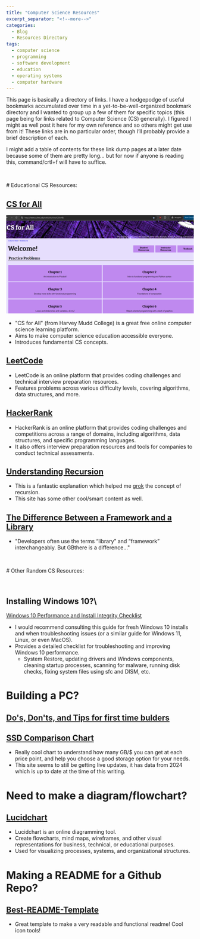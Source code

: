 ```yaml
---
title: "Computer Science Resources"
excerpt_separator: "<!--more-->"
categories:
  - Blog
  - Resources Directory
tags:
  - computer science
  - programming
  - software development
  - education
  - operating systems
  - computer hardware
---
```


This page is basically a directory of links.<!--more--> I have a hodgepodge of useful bookmarks accumulated over time in a yet-to-be-well-organized bookmark directory and I wanted to group up a few of them for specific topics (this page being for links related to Computer Science (CS) generally). I figured I might as well post it here for my own reference and so others might get use from it! These links are in no particular order, though I’ll probably provide a brief description of each.

I might add a table of contents for these link dump pages at a later date because some of them are pretty long... but for now if anyone is reading this, command/crtl+f will have to suffice.

<p>&nbsp;</p>
# Educational CS Resources:

## [CS for All](https://www.cs.hmc.edu/twiki/bin/view/CSforAll)
![screenshot of website](/assets/images/cs_resources_images/csforall.png)
* "CS for All" (from Harvey Mudd College) is a great free online computer science learning platform.
* Aims to make computer science education accessible everyone.
* Introduces fundamental CS concepts.

## [LeetCode](https://leetcode.com/)
* LeetCode is an online platform that provides coding challenges and technical interview preparation resources.
* Features problems across various difficulty levels, covering algorithms, data structures, and more.

## [HackerRank](https://www.hackerrank.com/)
* HackerRank is an online platform that provides coding challenges and competitions across a range of domains, including algorithms, data structures, and specific programming languages.
* It also offers interview preparation resources and tools for companies to conduct technical assessments.

## [Understanding Recursion](https://everything2.com/index.pl?node_id=477013)
* This is a fantastic explanation which helped me [grok](http://www.catb.org/jargon/html/G/grok.html) the concept of recursion.
* This site has some other cool/smart content as well.

## [The Difference Between a Framework and a Library](https://www.freecodecamp.org/news/the-difference-between-a-framework-and-a-library-bd133054023f/)
* "Developers often use the terms “library” and “framework” interchangeably. But GBthere is a difference..."

<p>&nbsp;</p>
# Other Random CS Resources:
<p>&nbsp;</p>

## Installing Windows 10?\
[Windows 10 Performance and Install Integrity Checklist](https://answers.microsoft.com/en-us/windows/forum/all/windows-10-performance-and-install-integrity/75529fd4-fac7-4653-893a-dd8cd4b4db00)
* I would recommend consulting this guide for fresh Windows 10 installs and when troubleshooting issues (or a similar guide for Windows 11, Linux, or even MacOS).
* Provides a detailed checklist for troubleshooting and improving Windows 10 performance.
    * System Restore, updating drivers and Windows components, cleaning startup processes, scanning for malware, running disk checks, fixing system files using sfc and DISM, etc.

# Building a PC?
## [Do's, Don'ts, and Tips for first time bulders](https://www.reddit.com/r/buildapc/comments/1yg8xg/dos_donts_and_tips_for_first_time_bulders/)

## [SSD Comparison Chart](https://www.productchart.com/ssd_drives/)
* Really cool chart to understand how many GB/$ you can get at each price point, and help you choose a good storage option for your needs.
* This site seems to still be getting live updates, it has data from 2024 which is up to date at the time of this writing.

# Need to make a diagram/flowchart?
## [Lucidchart](https://www.lucidchart.com/pages/)
* Lucidchart is an online diagramming tool.
* Create flowcharts, mind maps, wireframes, and other visual representations for business, technical, or educational purposes.
* Used for visualizing processes, systems, and organizational structures.

# Making a README for a Github Repo?
## [Best-README-Template](https://github.com/othneildrew/Best-README-Template)
* Great template to make a very readable and functional readme! Cool icon tools!

#
